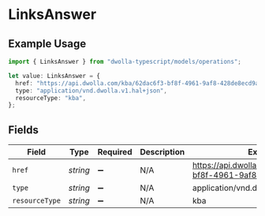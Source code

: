 # LinksAnswer

## Example Usage

```typescript
import { LinksAnswer } from "dwolla-typescript/models/operations";

let value: LinksAnswer = {
  href: "https://api.dwolla.com/kba/62dac6f3-bf8f-4961-9af8-428de8ecd9a4",
  type: "application/vnd.dwolla.v1.hal+json",
  resourceType: "kba",
};
```

## Fields

| Field                                                           | Type                                                            | Required                                                        | Description                                                     | Example                                                         |
| --------------------------------------------------------------- | --------------------------------------------------------------- | --------------------------------------------------------------- | --------------------------------------------------------------- | --------------------------------------------------------------- |
| `href`                                                          | *string*                                                        | :heavy_minus_sign:                                              | N/A                                                             | https://api.dwolla.com/kba/62dac6f3-bf8f-4961-9af8-428de8ecd9a4 |
| `type`                                                          | *string*                                                        | :heavy_minus_sign:                                              | N/A                                                             | application/vnd.dwolla.v1.hal+json                              |
| `resourceType`                                                  | *string*                                                        | :heavy_minus_sign:                                              | N/A                                                             | kba                                                             |